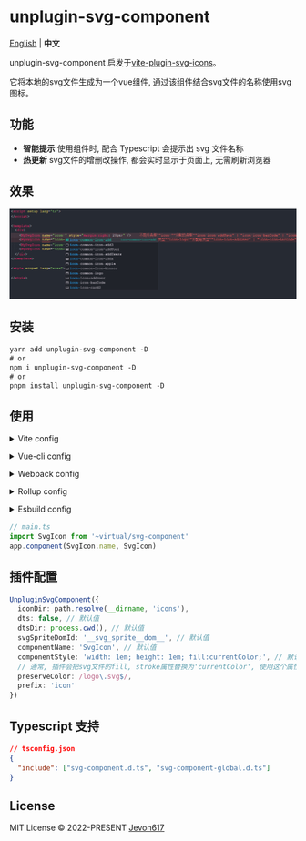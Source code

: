 # unplugin-svg-component
[English](./README.md) | **中文**

unplugin-svg-component 启发于[vite-plugin-svg-icons](https://github.com/vbenjs/vite-plugin-svg-icons)。

它将本地的svg文件生成为一个vue组件, 通过该组件结合svg文件的名称使用svg图标。

## 功能

* **智能提示** 使用组件时, 配合 Typescript 会提示出 svg 文件名称
* **热更新** svg文件的增删改操作, 都会实时显示于页面上, 无需刷新浏览器

## 效果

![image](./images/intellisense.jpg)

## 安装 

```shell
yarn add unplugin-svg-component -D
# or
npm i unplugin-svg-component -D
# or
pnpm install unplugin-svg-component -D
```

## 使用

<details>
<summary>Vite config</summary><br>

```ts
// vite.config.ts
import UnpluginSvgComponent from 'unplugin-svg-component/vite'
export default defineConfig({
  plugins: [
    UnpluginSvgComponent({ /* options */ })
  ],
})
```
<br></details>


<details>
<summary>Vue-cli config</summary><br>

```js
// vue.config.js
const { defineConfig } = require('@vue/cli-service')
const UnpluginSvgComponent = require('unplugin-svg-component/webpack').default

module.exports = defineConfig({
  configureWebpack: {
    plugins: [
      UnpluginSvgComponent({ /* options */ })
    ]
  }
})
```
<br></details>

<details>
<summary>Webpack config</summary><br>

```js
// webpack.config.js
const UnpluginSvgComponent = require('unplugin-svg-component/webpack').default

module.exports = {
  /* ... */
  plugins: [
    UnpluginSvgComponent({ /* options */ }),
  ],
}
```
<br></details>

<details>
<summary>Rollup config</summary><br>

```js
// rollup.config.js
import UnpluginSvgComponent from 'unplugin-svg-component/rollup'

export default {
  plugins: [
    UnpluginSvgComponent({ /* options */ }),
  ],
}
```
<br></details>

<details>
<summary>Esbuild config</summary><br>

```js
// esbuild.config.js
import { build } from 'esbuild'
import UnpluginSvgComponent from 'unplugin-svg-component/esbuild'

build({
  /* ... */
  plugins: [
    UnpluginSvgComponent({
      /* options */
    }),
  ],
})
```
<br></details>

```ts
// main.ts
import SvgIcon from '~virtual/svg-component'
app.component(SvgIcon.name, SvgIcon)
```

## 插件配置

```ts
UnpluginSvgComponent({
  iconDir: path.resolve(__dirname, 'icons'),
  dts: false, // 默认值
  dtsDir: process.cwd(), // 默认值
  svgSpriteDomId: '__svg_sprite__dom__', // 默认值
  componentName: 'SvgIcon', // 默认值
  componentStyle: 'width: 1em; height: 1em; fill:currentColor;', // 默认值
  // 通常, 插件会把svg文件的fill, stroke属性替换为'currentColor', 使用这个属性可以让插件保留svg原来的颜色
  preserveColor: /logo\.svg$/,
  prefix: 'icon'
})
```

## Typescript 支持
```json
// tsconfig.json
{
  "include": ["svg-component.d.ts", "svg-component-global.d.ts"]
}
```

## License
MIT License © 2022-PRESENT [Jevon617](https://github.com/Jevon617)
